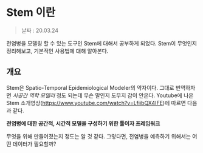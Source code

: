 Stem 이란
=========

> 날짜 : 20.03.24

전염병을 모델링 할 수 있는 도구인 Stem에 대해서 공부하게 되었다.
Stem이 무엇인지 정리해보고, 기본적인 사용법에 대해 알아본다.

## 개요
Stem은 Spatio-Temporal Epidemiological Modeler의 약자이다. 그대로 번역하자면 *시공간 역학 모델러* 정도 되는데 무슨 말인지 도무지 감이 안온다.
Youtube에 나온 Stem 소개영상(https://www.youtube.com/watch?v=LfiibQX4IFE)에 따르면 다음과 같다.

**전염병에 대한 공간적, 시간적 모델을 구성하기 위한 툴이자 프레임워크**

무엇을 위해 만들어졌는지 정도는 알 것 같다. 그렇다면, 전염병을 예측하기 위해서는 어떤 데이터가 필요할까?




